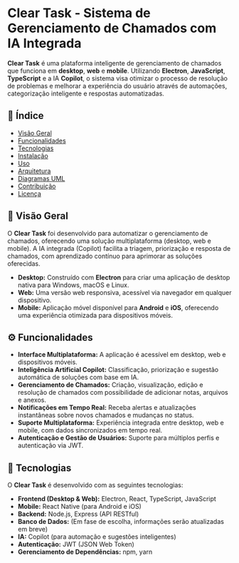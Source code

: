 # Clear Task - Sistema de Gerenciamento de Chamados com IA Integrada

**Clear Task** é uma plataforma inteligente de gerenciamento de chamados que funciona em **desktop**, **web** e **mobile**. Utilizando **Electron**, **JavaScript**, **TypeScript** e a IA **Copilot**, o sistema visa otimizar o processo de resolução de problemas e melhorar a experiência do usuário através de automações, categorização inteligente e respostas automatizadas.

## 📝 Índice

- [Visão Geral](#visão-geral)
- [Funcionalidades](#funcionalidades)
- [Tecnologias](#tecnologias)
- [Instalação](#instalação)
- [Uso](#uso)
- [Arquitetura](#arquitetura)
- [Diagramas UML](#diagramas-uml)
- [Contribuição](#contribuição)
- [Licença](#licença)

## 🚀 Visão Geral

O **Clear Task** foi desenvolvido para automatizar o gerenciamento de chamados, oferecendo uma solução multiplataforma (desktop, web e mobile). A IA integrada (Copilot) facilita a triagem, priorização e resposta de chamados, com aprendizado contínuo para aprimorar as soluções oferecidas.

- **Desktop:** Construído com **Electron** para criar uma aplicação de desktop nativa para Windows, macOS e Linux.
- **Web:** Uma versão web responsiva, acessível via navegador em qualquer dispositivo.
- **Mobile:** Aplicação móvel disponível para **Android** e **iOS**, oferecendo uma experiência otimizada para dispositivos móveis.

## ⚙️ Funcionalidades

- **Interface Multiplataforma:** A aplicação é acessível em desktop, web e dispositivos móveis.
- **Inteligência Artificial Copilot:** Classificação, priorização e sugestão automática de soluções com base em IA.
- **Gerenciamento de Chamados:** Criação, visualização, edição e resolução de chamados com possibilidade de adicionar notas, arquivos e anexos.
- **Notificações em Tempo Real:** Receba alertas e atualizações instantâneas sobre novos chamados e mudanças no status.
- **Suporte Multiplataforma:** Experiência integrada entre desktop, web e mobile, com dados sincronizados em tempo real.
- **Autenticação e Gestão de Usuários:** Suporte para múltiplos perfis e autenticação via JWT.

## 🔧 Tecnologias

O **Clear Task** é desenvolvido com as seguintes tecnologias:

- **Frontend (Desktop & Web):** Electron, React, TypeScript, JavaScript
- **Mobile:** React Native (para Android e iOS)
- **Backend:** Node.js, Express (API RESTful)
- **Banco de Dados:** (Em fase de escolha, informações serão atualizadas em breve)
- **IA:** Copilot (para automação e sugestões inteligentes)
- **Autenticação:** JWT (JSON Web Token)
- **Gerenciamento de Dependências:** npm, yarn
